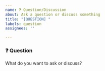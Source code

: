 ```yaml
---
name: ❓ Question/Discussion
about: Ask a question or discuss something
title: "[QUESTION] "
labels: question
assignees: ''

---
```


### ❓ Question
What do you want to ask or discuss?
